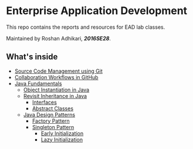 # Enterprise Application Development
This repo contains the reports and resources for EAD lab classes.

Maintained by Roshan Adhikari, ***2016SE28***.

## What's inside
* [Source Code Management using Git](https://github.com/roshanadh/EADLab/tree/master/lab1)
* [Collaboration Workflows in GitHub](https://github.com/roshanadh/EADLab/tree/master/lab2)
* [Java Fundamentals](https://github.com/roshanadh/EADLab/tree/master/lab3)
  * [Object Instantiation in Java](https://github.com/roshanadh/EADLab/tree/master/lab3/object-instantiation/TaskDemo.java)
  * [Revisit Inheritance in Java](https://github.com/roshanadh/EADLab/tree/master/lab3/object-instantiation)
    * [Interfaces](https://github.com/roshanadh/EADLab/blob/master/lab3/interface-demo/InterfaceDemo.java)
    * [Abstract Classes](https://github.com/roshanadh/EADLab/blob/master/lab3/abstract-class-demo/AbstractClassDemo.java)
  * [Java Design Patterns](https://github.com/roshanadh/EADLab/tree/master/lab3)
    * [Factory Pattern](https://github.com/roshanadh/EADLab/blob/master/lab3/factory-pattern-demo/FactoryPatternDemo.java)
    * [Singleton Pattern](https://www.github.com/roshanadh/EADLab/)
      * [Early Initialization](https://www.github.com/roshanadh/EADLab/)
      * [Lazy Initialization](https://www.github.com/roshanadh/EADLab/)
